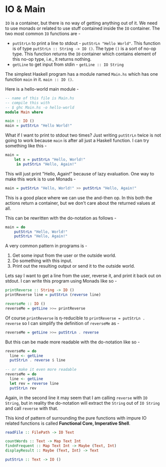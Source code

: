 # IO & Main

`IO` is a container, but there is no way of getting anything out of it. We need to use monads or related to use stuff contained inside the `IO` container. The two most common `IO` functions are -

* `putStrLn` to print a line to stdout - `putStrLn "Hello World"`. This function is of type `putStrLn :: String -> IO ()`. The type `()` is a sort of no-op type. This function returns the `IO` container which contains element of this no-op type, i.e., it returns nothing.
* `getLine` to get input from stdin - `getLine :: IO String`



The simplest Haskell program has a module named `Main.hs` which has one function `main` in it. `main :: IO ()`. 

Here is a hello-world main module - 

```haskell
-- name of this file is Main.hs
-- compile this with
-- $ ghc Main.hs -o hello-world
module Main where

main :: IO ()
main = putStrLn "Hello World!"
```

What if I want to print to stdout two times? Just writing `putStrLn` twice is not going to work because `main` is after all just a Haskell function. I can try something like this -

```haskell
main =
	let x = putStrLn "Hello, World!"
	 in putStrLn "Hello, Again!"
```

This will just print "Hello, Again!" because of lazy evaluation. One way to make this work is to use Monads -

```haskell
main = putStrLn "Hello, World!" >> putStrLn "Hello, Again!"
```

This is a good place where we can use the and-then op. In this both the actions return a container, but we don't care about the returned values at all.

This can be rewritten with the do-notation as follows -

```haskell
main = do
	putStrLn "Hello, World!"
	putStrLn "Hello, Again!"
```

A very common pattern in programs is -

1. Get some input from the user or the outside world.
2. Do something with this input.
3. Print out the resulting output or send it to the outside world.

Lets say I want to get a line from the user, reverse it, and print it back out on stdout. I can write this program using Monads like so -

```haskell
printReverse :: String -> IO ()
printReverse line = putStrLn (reverse line)

reverseMe :: IO ()
reverseMe = getLine >>= printReverse
```

Of course `printReverse` is η-reducible to `printReverse = putStrLn . reverse` so I can simplify the definition of `reverseMe` as -

```haskell
reverseMe = getLine >>= putStrLn . reverse
```

But this can be made more readable with the do-notation like so -

```haskell
reverseMe = do
  line <- getLine
  putStrLn . reverse $ line
  
-- or make it even more readable
reverseMe = do
  line <- getLine
  let rev = reverse line
  putStrLn rev
```

Again, in the second line it may seem that I am calling `reverse` with `IO String`, but in reality the do-notation will extract the `String` out of `IO String` and call `reverse` with that.

This kind of pattern of surrounding the pure functions with impure IO related functions is called **Functional Core, Imperative Shell**. 

```haskell
readFile :: FilePath -> IO Text

countWords :: Text -> Map Text Int
findnFrequent :: Map Text Int -> Maybe (Text, Int)
displayResult :: Maybe (Text, Int) -> Text

putStrLn :: Text -> IO ()
```

